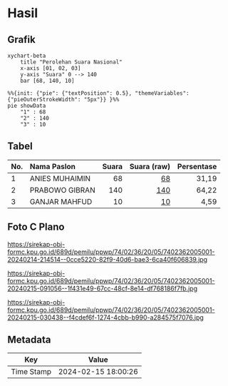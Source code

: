 # Hasil

## Grafik

```mermaid
xychart-beta
    title "Perolehan Suara Nasional"
    x-axis [01, 02, 03]
    y-axis "Suara" 0 --> 140
    bar [68, 140, 10]
```

```mermaid
%%{init: {"pie": {"textPosition": 0.5}, "themeVariables": {"pieOuterStrokeWidth": "5px"}} }%%
pie showData
    "1" : 68
    "2" : 140
    "3" : 10
```

## Tabel

| No. | Nama Paslon    | Suara | Suara (raw) | Persentase |
|:--- |:-------------- | -----:| -----------:| ----------:|
| 1   | ANIES MUHAIMIN | 68    | [68][p-1]   | 31,19      |
| 2   | PRABOWO GIBRAN | 140   | [140][p-2]  | 64,22      |
| 3   | GANJAR MAHFUD  | 10    | [10][p-3]   | 4,59       |


[p-1]: https://github.com/gigit-pemilu/pemilu-2024/blob/main/pilpres/hitung-suara/sub/74-sulawesi-tenggara/sub/02-konawe/sub/36-lalonggasumeeto/sub/2005-puuwonua/sub/001-tps/sub/paslon-1.txt
[p-2]: https://github.com/gigit-pemilu/pemilu-2024/blob/main/pilpres/hitung-suara/sub/74-sulawesi-tenggara/sub/02-konawe/sub/36-lalonggasumeeto/sub/2005-puuwonua/sub/001-tps/sub/paslon-2.txt
[p-3]: https://github.com/gigit-pemilu/pemilu-2024/blob/main/pilpres/hitung-suara/sub/74-sulawesi-tenggara/sub/02-konawe/sub/36-lalonggasumeeto/sub/2005-puuwonua/sub/001-tps/sub/paslon-3.txt

## Foto C Plano

https://sirekap-obj-formc.kpu.go.id/689d/pemilu/ppwp/74/02/36/20/05/7402362005001-20240214-214514--0cce5220-82f9-40d6-bae3-6ca40f606839.jpg

https://sirekap-obj-formc.kpu.go.id/689d/pemilu/ppwp/74/02/36/20/05/7402362005001-20240215-091056--1f431e49-67cc-48cf-8e14-df768186f7fb.jpg

https://sirekap-obj-formc.kpu.go.id/689d/pemilu/ppwp/74/02/36/20/05/7402362005001-20240215-030438--f4cdef6f-1274-4cbb-b990-a284575f7076.jpg


## Metadata

| Key        | Value               |
| ---------- | ------------------- |
| Time Stamp | 2024-02-15 18:00:26 |



